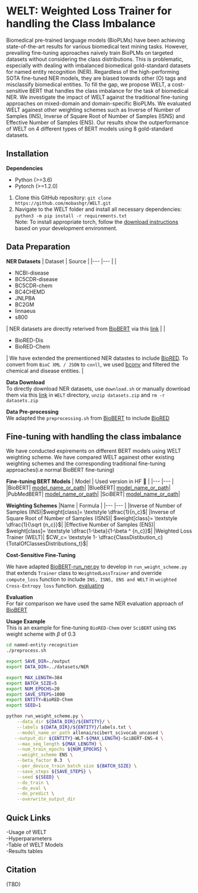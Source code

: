 # WELT: Weighted Loss Trainer for handling the Class Imbalance
Biomedical pre-trained language models (BioPLMs) have been achieving state-of-the-art results for various biomedical text mining tasks. However, prevailing fine-tuning approaches naively train BioPLMs on targeted datasets without considering the class distributions. This is problematic, especially with dealing with imbalanced biomedical gold-standard datasets for named entity recognition (NER). Regardless of the high-performing SOTA fine-tuned NER models, they are biased towards other (O) tags and misclassify biomedical entities. To fill the gap, we propose WELT, a cost-sensitive BERT that handles the class imbalance for the task of biomedical NER. We investigate the impact of WELT against the traditional fine-tuning approaches on mixed-domain and domain-specific BioPLMs. We evaluated WELT againest other weighting schemes such as Inverse of Number of Samples (INS), Inverse of Square Root of Number of Samples (ISNS) and Effective Number of Samples (ENS). Our results show the outperformance of WELT on 4 different types of BERT models using 8 gold-standard datasets.

## Installation 
**Dependencies**
-	Python (>=3.6)
-	Pytorch (>=1.2.0) 
1.	Clone this GitHub repository: `git clone https://github.com/mobashgr/WELT.git`
2.	Navigate to the WELT folder and install all necessary dependencies: `python3 -m pip install -r requirements.txt` \
Note: To install appropriate torch, follow the [download instructions](https://pytorch.org/) based on your development environment.
## Data Preparation
**NER Datasets**
| Dataset 	| Source 	|
|---	|---	|
| <ul><li>NCBI-disease</li> <li>BC5CDR-disease</li>  <li>BC5CDR-chem</li>  <li>BC4CHEMD</li>  <li>JNLPBA</li>  <li>BC2GM</li> <li>linnaeus</li> <li>s800</li></ul> 	| NER datasets are directly reterived from [BioBERT](https://github.com/dmis-lab/biobert) via this [link](https://drive.google.com/file/d/1cGqvAm9IZ_86C4Mj7Zf-w9CFilYVDl8j/view) 	|
| <ul><li>BioRED-Dis</li>  <li>BioRED-Chem</li></ul> 	| We have extended the prementioned NER datastes to include [BioRED](https://ftp.ncbi.nlm.nih.gov/pub/lu/BioRED/). To convert from  `BioC XML / JSON` to `conll`, we used [bconv](https://github.com/lfurrer/bconv) and filtered the chemical and disease entities. 	|

**Data Download** \
To directly download NER datasets, use `download.sh` or manually download them via this [link](https://drive.google.com/file/d/1nHH3UYpQImQhBTei5HiTcAAFBvsfaBw0/view) in `WELT` directory, `unzip datasets.zip` and `rm -r datasets.zip`

**Data Pre-processing** \
We adapted the `preprocessing.sh` from [BioBERT](https://github.com/dmis-lab/biobert) to include [BioRED](https://ftp.ncbi.nlm.nih.gov/pub/lu/BioRED/)

## Fine-tuning with handling the class imbalance
We have conducted expirements on different BERT models using WELT weighting scheme. We have compared WELT againest other existing weighting schemes and the corresponding traditional fine-tuning approaches(i.e normal BioBERT fine-tuning)

**Fine-tuning BERT Models**
| Model 	| Used version in HF :hugs: |
|---	|---	|
|BioBERT| [model_name_or_path](https://huggingface.co/dmis-lab/biobert-v1.1)|
|BlueBERT| [model_name_or_path](https://huggingface.co/bionlp/bluebert_pubmed_uncased_L-12_H-768_A-12)|
|PubMedBERT| [model_name_or_path](https://huggingface.co/microsoft/BiomedNLP-PubMedBERT-base-uncased-abstract)|
|SciBERT| [model_name_or_path](https://huggingface.co/allenai/scibert_scivocab_uncased)|

**Weighting Schemes** 
|Name | Formula |
|---	|---	|
|Inverse of Number of Samples (INS)|$weight[class]= \textstyle \dfrac{1}{n_c}$|
|Inverse of Square Root of Number of Samples (ISNS)| $weight[class]= \textstyle \dfrac{1}{\sqrt {n_c}}$|
|Effective Number of Samples (ENS)| $weight[class]= \textstyle \dfrac{1-\beta}{1-\beta ^ {n_c}}$|
|Weighted Loss Trainer (WELT)| $CW_c= \textstyle 1- \dfrac{ClassDistibution_c}{TotalOfClassesDistributions_t}$|

**Cost-Sensitive Fine-Tuning**

We have adapted [BioBERT-run_ner.py](https://github.com/dmis-lab/biobert-pytorch/blob/master/named-entity-recognition/run_ner.py) to develop in `run_weight_scheme.py` that extends `Trainer` class to `WeightedLossTrainer` and override `compute_loss` function to include `INS, ISNS, ENS and WELT` in `weighted Cross-Entropy loss` function. [evaluating](https://github.com/git/git/blob/master/README.md?plain=1#L18-L20)

**Evaluation** \
For fair comparison we have used the same NER evaluation approach of [BioBERT](https://github.com/dmis-lab/biobert)

**Usage Example** \
This is an example for fine-tuning `BioRED-Chem` over `SciBERT` using `ENS` weight scheme with $\beta$ of 0.3
```bash
cd named-entity-recognition
./preprocess.sh

export SAVE_DIR=./output
export DATA_DIR=../datasets/NER

export MAX_LENGTH=384
export BATCH_SIZE=5
export NUM_EPOCHS=20
export SAVE_STEPS=1000
export ENTITY=BioRED-Chem
export SEED=1

python run_weight_scheme.py \
    --data_dir ${DATA_DIR}/${ENTITY}/ \
    --labels ${DATA_DIR}/${ENTITY}/labels.txt \
    --model_name_or_path allenai/scibert_scivocab_uncased \
   --output_dir ${ENTITY}-WLT-${MAX_LENGTH}-SciBERT-ENS-4 \
    --max_seq_length ${MAX_LENGTH} \
    --num_train_epochs ${NUM_EPOCHS} \
    --weight_scheme ENS \
    --beta_factor 0.3  \
    --per_device_train_batch_size ${BATCH_SIZE} \
    --save_steps ${SAVE_STEPS} \
    --seed ${SEED} \
    --do_train \
    --do_eval \
    --do_predict \
    --overwrite_output_dir
  ```
## Quick Links  
  -Usage of WELT \
  -Hyperparameters \
  -Table of WELT Models \
  -Results tables 
  ## Citation
  (TBD)
